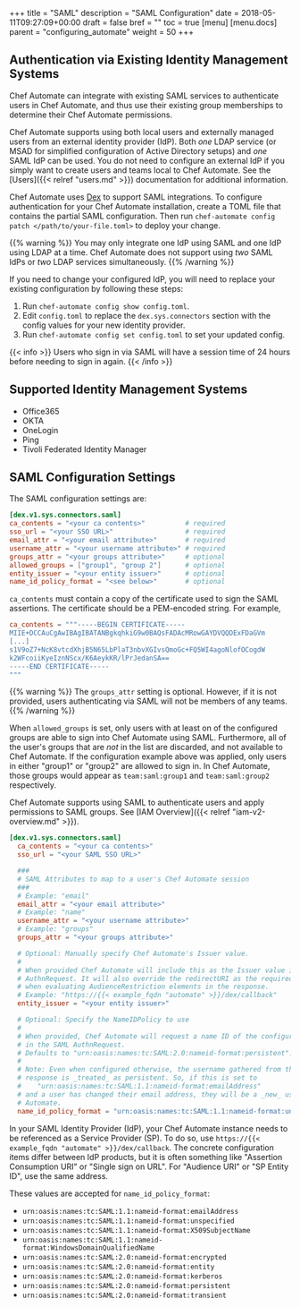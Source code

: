 +++
title = "SAML"
description = "SAML Configuration"
date = 2018-05-11T09:27:09+00:00
draft = false
bref = ""
toc = true
[menu]
  [menu.docs]
    parent = "configuring_automate"
    weight = 50
+++

## Authentication via Existing Identity Management Systems

Chef Automate can integrate with existing SAML services to authenticate users in Chef Automate, and thus use their existing group memberships to determine their Chef Automate permissions.

Chef Automate supports using both local users and externally managed users from an external identity provider (IdP).
Both _one_ LDAP service (or MSAD for simplified configuration of Active Directory setups) and _one_ SAML IdP can be used.
You do not need to configure an external IdP if you simply want to create users and teams local to Chef Automate.
See the [Users]({{< relref "users.md" >}}) documentation for additional information.

Chef Automate uses [Dex](https://github.com/dexidp/dex) to support SAML integrations.
To configure authentication for your Chef Automate installation, create a TOML file that contains the partial SAML configuration.
Then run `chef-automate config patch </path/to/your-file.toml>` to deploy your change.

{{% warning %}}
You may only integrate one IdP using SAML and one IdP using LDAP at a time.
Chef Automate does not support using _two_ SAML IdPs or _two_ LDAP services simultaneously.
{{% /warning %}}

If you need to change your configured IdP, you will need to replace
your existing configuration by following these steps:

1. Run `chef-automate config show config.toml`.
2. Edit `config.toml` to replace the `dex.sys.connectors` section with the config values for your new identity provider.
3. Run `chef-automate config set config.toml` to set your updated config.

{{< info >}}
Users who sign in via SAML will have a session time of 24 hours before needing to sign in again.
{{< /info >}}

## Supported Identity Management Systems

- Office365
- OKTA
- OneLogin
- Ping
- Tivoli Federated Identity Manager

## SAML Configuration Settings

The SAML configuration settings are:

```toml
[dex.v1.sys.connectors.saml]
ca_contents = "<your ca contents>"          # required
sso_url = "<your SSO URL>"                  # required
email_attr = "<your email attribute>"       # required
username_attr = "<your username attribute>" # required
groups_attr = "<your groups attribute>"     # optional
allowed_groups = ["group1", "group 2"]      # optional
entity_issuer = "<your entity issuer>"      # optional
name_id_policy_format = "<see below>"       # optional
```

`ca_contents` must contain a copy of the certificate used to sign the SAML assertions.
The certificate should be a PEM-encoded string.
For example,

```toml
ca_contents = """-----BEGIN CERTIFICATE-----
MIIE+DCCAuCgAwIBAgIBATANBgkqhkiG9w0BAQsFADAcMRowGAYDVQQDExFDaGVm
[...]
s1V9oZ7+NcK8vtcdXhjB5N65LbPlaT3nbvXGIvsQmoGc+FQ5WI4agoNlofOCogdW
k2WFcoiiKyeIznNScx/K6AeykKR/lPrJedanSA==
-----END CERTIFICATE-----
"""
```

{{% warning %}}
The `groups_attr` setting is optional. However, if it is not provided,
users authenticating via SAML will not be members of any teams.
{{% /warning %}}

When `allowed_groups` is set, only users with at least on of the configured
groups are able to sign into Chef Automate using SAML.
Furthermore, all of the user's groups that are _not_ in the list are discarded,
and not available to Chef Automate.
If the configuration example above was applied, only users in either "group1"
or "group2" are allowed to sign in. In Chef Automate, those groups would appear
as `team:saml:group1` and `team:saml:group2` respectively.

Chef Automate supports using SAML to authenticate users and apply permissions to SAML groups. See [IAM Overview]({{< relref "iam-v2-overview.md" >}}).

```toml
[dex.v1.sys.connectors.saml]
  ca_contents = "<your ca contents>"
  sso_url = "<your SAML SSO URL>"

  ###
  # SAML Attributes to map to a user's Chef Automate session
  ###
  # Example: "email"
  email_attr = "<your email attribute>"
  # Example: "name"
  username_attr = "<your username attribute>"
  # Example: "groups"
  groups_attr = "<your groups attribute>"

  # Optional: Manually specify Chef Automate's Issuer value.
  #
  # When provided Chef Automate will include this as the Issuer value in the SAML
  # AuthnRequest. It will also override the redirectURI as the required audience
  # when evaluating AudienceRestriction elements in the response.
  # Example: "https://{{< example_fqdn "automate" >}}/dex/callback"
  entity_issuer = "<your entity issuer>"

  # Optional: Specify the NameIDPolicy to use
  #
  # When provided, Chef Automate will request a name ID of the configured format
  # in the SAML AuthnRequest.
  # Defaults to "urn:oasis:names:tc:SAML:2.0:nameid-format:persistent".
  #
  # Note: Even when configured otherwise, the username gathered from the SAML
  # response is _treated_ as persistent. So, if this is set to
  #    "urn:oasis:names:tc:SAML:1.1:nameid-format:emailAddress"
  # and a user has changed their email address, they will be a _new_ user to Chef
  # Automate.
  name_id_policy_format = "urn:oasis:names:tc:SAML:1.1:nameid-format:unspecified"
```

In your SAML Identity Provider (IdP), your Chef Automate instance needs to be referenced as a Service Provider (SP).
To do so, use `https://{{< example_fqdn "automate" >}}/dex/callback`.
The concrete configuration items differ between IdP products, but it is often something like "Assertion Consumption URI" or "Single sign on URL".
For "Audience URI" or "SP Entity ID", use the same address.

These values are accepted for `name_id_policy_format`:

 - `urn:oasis:names:tc:SAML:1.1:nameid-format:emailAddress`
 - `urn:oasis:names:tc:SAML:1.1:nameid-format:unspecified`
 - `urn:oasis:names:tc:SAML:1.1:nameid-format:X509SubjectName`
 - `urn:oasis:names:tc:SAML:1.1:nameid-format:WindowsDomainQualifiedName`
 - `urn:oasis:names:tc:SAML:2.0:nameid-format:encrypted`
 - `urn:oasis:names:tc:SAML:2.0:nameid-format:entity`
 - `urn:oasis:names:tc:SAML:2.0:nameid-format:kerberos`
 - `urn:oasis:names:tc:SAML:2.0:nameid-format:persistent`
 - `urn:oasis:names:tc:SAML:2.0:nameid-format:transient`
